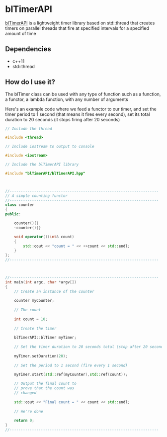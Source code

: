 # blTimerAPI

[blTimerAPI](https://github.com/navyenzo/blTimerAPI.git) is a lightweight timer library based on std::thread that creates timers on parallel threads that fire at specified intervals for a specified amount of time

## Dependencies

* c++11
* std::thread

## How do I use it?

The blTimer class can be used with any type of function such as a function, a functor, a lambda function, with any number of arguments

Here's an example code where we feed a functor to our timer, and set the timer period to 1 second (that means it fires every second), set its total duration to 20 seconds (it stops firing after 20 seconds)

```c++
// Include the thread

#include <thread>

// Include iostream to output to console

#include <iostream>

// Include the blTimerAPI library

#include "blTimerAPI/blTimerAPI.hpp"



//-------------------------------------------------------------------
// A simple counting functor
//-------------------------------------------------------------------
class counter
{
public:

    counter(){}
    ~counter(){}

    void operator()(int& count)
    {
        std::cout << "count = " << ++count << std::endl;
    }
};
//-------------------------------------------------------------------



//-------------------------------------------------------------------
int main(int argc, char *argv[])
{
    // Create an instance of the counter
	
	counter myCounter;
	
	// The count
	
	int count = 10;
	
	// Create the timer
	
	blTimerAPI::blTimer myTimer;
	
	// Set the timer duration to 20 seconds total (stop after 20 seconds)
	
    myTimer.setDuration(20);
	
	// Set the period to 1 second (fire every 1 second)

    myTimer.start(std::ref(myCounter),std::ref(count));
	
	// Output the final count to
	// prove that the count was
	// changed
	
	std::cout << "Final count = " << count << std::endl;
	
	// We're done
	
	return 0;
}
//-------------------------------------------------------------------
```